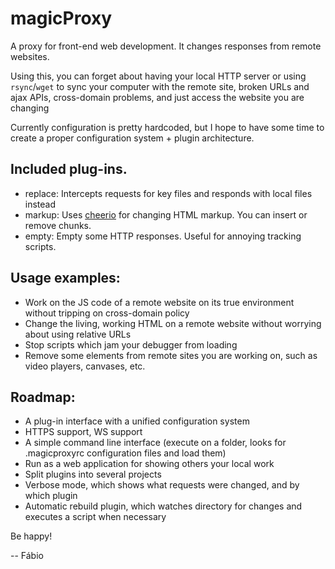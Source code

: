# magicProxy


A proxy for front-end web development. It changes responses from remote websites.


Using this, you can forget about having your local HTTP server or using `rsync`/`wget` to sync your computer with the remote site, broken URLs and ajax APIs, cross-domain problems, and just access the website you are changing


Currently configuration is pretty hardcoded, but I hope to have some time to create a proper configuration system + plugin architecture.


## Included plug-ins.

 - replace: Intercepts requests for key files and responds with local files instead
 - markup: Uses [cheerio](https://github.com/MatthewMueller/cheerio) for changing HTML markup. You can insert or remove chunks.
 - empty: Empty some HTTP responses. Useful for annoying tracking scripts.


## Usage examples:

 - Work on the JS code of a remote website on its true environment without tripping on cross-domain policy
 - Change the living, working HTML on a remote website without worrying about using relative URLs
 - Stop scripts which jam your debugger from loading
 - Remove some elements from remote sites you are working on, such as video players, canvases, etc.

## Roadmap:

 - A plug-in interface with a unified configuration system
 - HTTPS support, WS support
 - A simple command line interface (execute on a folder, looks for .magicproxyrc configuration files and load them)
 - Run as a web application for showing others your local work
 - Split plugins into several projects
 - Verbose mode, which shows what requests were changed, and by which plugin
 - Automatic rebuild plugin, which watches directory for changes and executes a script when necessary

Be happy!

-- Fábio
